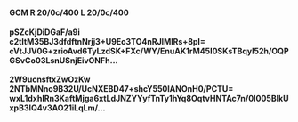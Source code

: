 #### GCM R 20/0c/400 L 20/0c/400
**pSZcKjDiDGaF/a9i**<br/>**c2tltM35BJ3dfdftnNrjj3+U9Eo3TO4nRJlMIRs+8pI=**<br/>**cVtJJV0G+zrioAvd6TyLzdSK+FXc/WY/EnuAK1rM45I0SKsTBqyl52h/OQPGSvCo03LsnUSnjEivONFh...**<br/><br/>
**2W9ucnsftxZwOzKw**<br/>**2NTbMNno9B32U/UcNXEBD47+shcY550lANOnH0/PCTU=**<br/>**wxL1dxhlRn3KaftMjga6xtLdJNZYYyfTnTy1hYq8OqtvHNTAc7n/0I005BIkUxpB3IQ4v3AO21iLqLm/...**